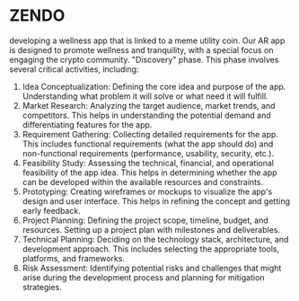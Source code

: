 # ZENDO
developing a wellness app that is linked to a meme utility coin. Our AR app is designed to promote wellness and tranquility, with a special focus on engaging the crypto community. 
"Discovery" phase. This phase involves several critical activities, including:
1.	Idea Conceptualization: Defining the core idea and purpose of the app. Understanding what problem it will solve or what need it will fulfill.
2.	Market Research: Analyzing the target audience, market trends, and competitors. This helps in understanding the potential demand and differentiating features for the app.
3.	Requirement Gathering: Collecting detailed requirements for the app. This includes functional requirements (what the app should do) and non-functional requirements (performance, usability, security, etc.).
4.	Feasibility Study: Assessing the technical, financial, and operational feasibility of the app idea. This helps in determining whether the app can be developed within the available resources and constraints.
5.	Prototyping: Creating wireframes or mockups to visualize the app's design and user interface. This helps in refining the concept and getting early feedback.
6.	Project Planning: Defining the project scope, timeline, budget, and resources. Setting up a project plan with milestones and deliverables.
7.	Technical Planning: Deciding on the technology stack, architecture, and development approach. This includes selecting the appropriate tools, platforms, and frameworks.
8.	Risk Assessment: Identifying potential risks and challenges that might arise during the development process and planning for mitigation strategies.
